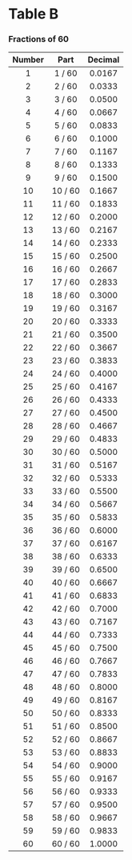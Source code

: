 # Table B


### Fractions of 60

Number | Part | Decimal
:---: | :---: | :---:
1 | 1 / 60 | 0.0167
2 | 2 / 60 | 0.0333
3 | 3 / 60 | 0.0500
4 | 4 / 60 | 0.0667
5 | 5 / 60 | 0.0833
6 | 6 / 60 | 0.1000
7 | 7 / 60 | 0.1167
8 | 8 / 60 | 0.1333
9 | 9 / 60 | 0.1500
10 | 10 / 60 | 0.1667
11 | 11 / 60 | 0.1833
12 | 12 / 60 | 0.2000
13 | 13 / 60 | 0.2167
14 | 14 / 60 | 0.2333
15 | 15 / 60 | 0.2500
16 | 16 / 60 | 0.2667
17 | 17 / 60 | 0.2833
18 | 18 / 60 | 0.3000
19 | 19 / 60 | 0.3167
20 | 20 / 60 | 0.3333
21 | 21 / 60 | 0.3500
22 | 22 / 60 | 0.3667
23 | 23 / 60 | 0.3833
24 | 24 / 60 | 0.4000
25 | 25 / 60 | 0.4167
26 | 26 / 60 | 0.4333
27 | 27 / 60 | 0.4500
28 | 28 / 60 | 0.4667
29 | 29 / 60 | 0.4833
30 | 30 / 60 | 0.5000
31 | 31 / 60 | 0.5167
32 | 32 / 60 | 0.5333
33 | 33 / 60 | 0.5500
34 | 34 / 60 | 0.5667
35 | 35 / 60 | 0.5833
36 | 36 / 60 | 0.6000
37 | 37 / 60 | 0.6167
38 | 38 / 60 | 0.6333
39 | 39 / 60 | 0.6500
40 | 40 / 60 | 0.6667
41 | 41 / 60 | 0.6833
42 | 42 / 60 | 0.7000
43 | 43 / 60 | 0.7167
44 | 44 / 60 | 0.7333
45 | 45 / 60 | 0.7500
46 | 46 / 60 | 0.7667
47 | 47 / 60 | 0.7833
48 | 48 / 60 | 0.8000
49 | 49 / 60 | 0.8167
50 | 50 / 60 | 0.8333
51 | 51 / 60 | 0.8500
52 | 52 / 60 | 0.8667
53 | 53 / 60 | 0.8833
54 | 54 / 60 | 0.9000
55 | 55 / 60 | 0.9167
56 | 56 / 60 | 0.9333
57 | 57 / 60 | 0.9500
58 | 58 / 60 | 0.9667
59 | 59 / 60 | 0.9833
60 | 60 / 60 | 1.0000
